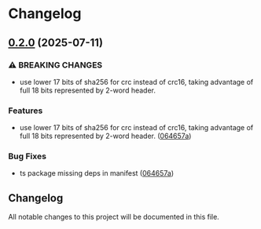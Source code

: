 # Changelog

## [0.2.0](https://github.com/merklejerk/rune-512/compare/rune-512-ts-v0.1.0...rune-512-ts-v0.2.0) (2025-07-11)


### ⚠ BREAKING CHANGES

* use lower 17 bits of sha256 for crc instead of crc16, taking advantage of full 18 bits represented by 2-word header.

### Features

* use lower 17 bits of sha256 for crc instead of crc16, taking advantage of full 18 bits represented by 2-word header. ([064657a](https://github.com/merklejerk/rune-512/commit/064657a90ec05c56925f38e7403f2e4ba1a36140))


### Bug Fixes

* ts package missing deps in manifest ([064657a](https://github.com/merklejerk/rune-512/commit/064657a90ec05c56925f38e7403f2e4ba1a36140))

## Changelog

All notable changes to this project will be documented in this file.
